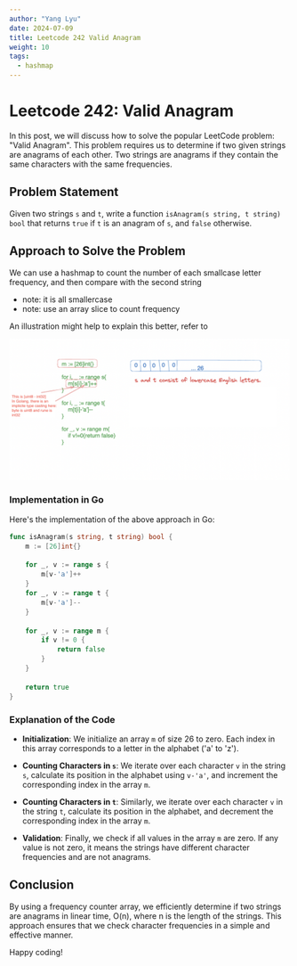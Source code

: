```yaml
---
author: "Yang Lyu"
date: 2024-07-09
title: Leetcode 242 Valid Anagram
weight: 10
tags:
  - hashmap
---
```

# Leetcode 242: Valid Anagram

In this post, we will discuss how to solve the popular LeetCode problem: "Valid Anagram". This problem requires us to determine if two given strings are anagrams of each other. Two strings are anagrams if they contain the same characters with the same frequencies.

## Problem Statement

Given two strings `s` and `t`, write a function `isAnagram(s string, t string) bool` that returns `true` if `t` is an anagram of `s`, and `false` otherwise.

## Approach to Solve the Problem

We can use a hashmap to count the number of each smallcase letter frequency, and then compare with the second string
- note: it is all smallercase 
- note: use an array slice to count frequency

An illustration might help to explain this better, refer to 

![here](https://github.com/yanglyu520/yanglyublog/blob/main/content/docs/Leetcode/Data%20Structure/hashmap/242.png?raw=true)

### Implementation in Go

Here's the implementation of the above approach in Go:

```go
func isAnagram(s string, t string) bool {
    m := [26]int{}

    for _, v := range s {
        m[v-'a']++
    }
    for _, v := range t {
        m[v-'a']--
    }

    for _, v := range m {
        if v != 0 {
            return false
        }
    }

    return true
}
```

### Explanation of the Code

- **Initialization**: We initialize an array `m` of size 26 to zero. Each index in this array corresponds to a letter in the alphabet ('a' to 'z').

- **Counting Characters in `s`**: We iterate over each character `v` in the string `s`, calculate its position in the alphabet using `v-'a'`, and increment the corresponding index in the array `m`.

- **Counting Characters in `t`**: Similarly, we iterate over each character `v` in the string `t`, calculate its position in the alphabet, and decrement the corresponding index in the array `m`.

- **Validation**: Finally, we check if all values in the array `m` are zero. If any value is not zero, it means the strings have different character frequencies and are not anagrams.

## Conclusion

By using a frequency counter array, we efficiently determine if two strings are anagrams in linear time, O(n), where n is the length of the strings. This approach ensures that we check character frequencies in a simple and effective manner.

Happy coding!
